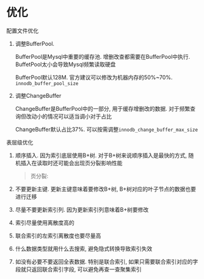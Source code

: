 # 优化

配置文件优化

1. 调整BufferPool. 

   BufferPool是Mysql中重要的缓存池. 增删改查都需要在BufferPool中执行. BuffetPool太小会导致Mysql频繁读取硬盘

   BufferPool默认128M. 官方建议可以修改为机器内存的50%~70%. `innodb_buffer_pool_size`
   
2. 调整ChangeBuffer

   ChangeBuffer是BufferPool中的一部分, 用于缓存增删改的数据. 对于频繁查询但改动小的情况可以适当调小对于占比
   
   ChangeBuffer默认占比37%. 可以按需调整`innodb_change_buffer_max_size`





表层级优化

1. 顺序插入. 因为索引底层使用B+树. 对于B+树来说顺序插入是最快的方式, 随机插入在读取时还可能会出现页分裂影响性能

   > 页分裂: 

2. 不要更新主键. 更新主键意味着要修改B+树, B+树对应的叶子节点的数据也要进行迁移

3. 尽量不要更新索引列. 因为更新索引列意味着B+树要修改

4. 索引尽量使用离散度高的

5. 联合索引的左索引离散度也要尽量高

6. 什么数据类型就用什么去搜索, 避免隐式转换导致索引失效

2. 如没有必要不要返回全表数据. 特别是联合索引, 如果只需要联合索引对应的字段就只返回联合索引字段, 可以避免再查一查聚集索引

